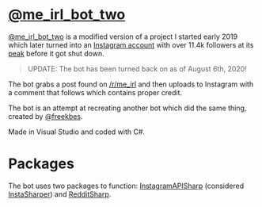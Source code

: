 # [@me_irl_bot_two](https://instagram.com/me_irl_bot_two)

[@me_irl_bot_two](https://instagram.com/me_irl_bot_two) is a modified version of a project I started early 2019 which later turned into an [Instagram account](https://instagram.com/me_irl_bot_two) with over 11.4k followers at its [peak](https://raw.githubusercontent.com/tylastrog/me_irl_bot_two/master/peak_screenshot.png) before it got shut down.

> UPDATE: The bot has been turned back on as of August 6th, 2020!

The bot grabs a post found on [/r/me_irl](https://www.reddit.com/r/me_irl) and then uploads to Instagram with a comment that follows which contains proper credit.

The bot is an attempt at recreating another bot which did the same thing, created by [@freekbes](https://freekb.es/).

Made in Visual Studio and coded with C#.

# Packages

The bot uses two packages to function: [InstagramAPISharp](https://github.com/ramtinak/InstagramApiSharp) (considered [InstaSharper](https://github.com/InstaSharp/InstaSharp)) and [RedditSharp](https://github.com/CrustyJew/RedditSharp).
